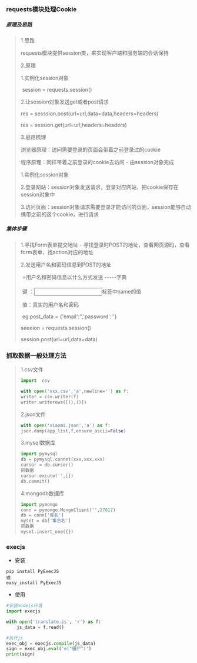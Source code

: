 ### requests模块处理Cookie

##### 原理及思路

> 1.思路
>
> requests模块提供session类，来实现客户端和服务端的会话保持
>
>  
>
> 2.原理
>
> 1.实例化session对象
>
> ​	session = requests.session()
>
> 2.让session对象发送get或者post请求
>
> res = sesssion.post(url=url,data=data,headers=headers)
>
> res = session.get(url=url,headers=headers)
>
>  
>
> 3.思路梳理
>
> 浏览器原理：访问需要登录的页面会带着之前登录过的cookie
>
> 程序原理：同样带着之前登录的cookie去访问 - 由session对象完成
>
> 1.实例化session对象
>
> 2.登录网站：session对象发送请求，登录对应网站，把cookie保存在session对象中
>
> 3.访问页面：session对象请求需要登录才能访问的页面，session能够自动携带之前的这个cookie，进行请求

##### 集体步骤

> 1.寻找Form表单提交地址 - 寻找登录时POST的地址，查看网页源码，查看form表单，找action对应的地址
>
> 2.发送用户名和密码信息到POST的地址
>
> ​	:star:用户名和密码信息以什么方式发送  -----字典
>
> ​	键 ：<input>标签中name的值
>
> ​	值：真实的用户名和密码
>
> ​	eg:post_data = {'email':'','password':''}
>
> seeeion = requests.session()
>
> session.post(url=url,data=data)

### 抓取数据一般处理方法

> 1.csv文件 
>
> ```python
>import  csv
> 
> with open('xxx.csv','a',newline='') as f:
> writer = csv.writer(f)
> writer.writerows([(),()])
>  ```
>  
> 2.json文件
>
> ```python
>with open('xiaomi.json','a') as f:
> json.dump(app_list,f,ensure_ascii=False)
> ```
>  
> 3.mysql数据库
>
> ```python
>import pymysql
> db = pymysql.connet(xxx,xxx,xxx)
> cursor = db.cursor()
> 抓数据
> cursor.excute('',[])
> db.commit()
> ```
> 
> 4.mongodb数据库
>
> ```python
>import pymongo
> conn = pymongo.MongoClient('',27017)
> db = conn['库名']
> myset = db['集合名']
> 抓数据
> myset.insert_one({})
> ```
> 

### execjs

+ 安装

```
pip install PyExecJS
或
easy_install PyExecJS
```

+ 使用

```python
#安装nodejs环境
import execjs

with open('translate.js', 'r') as f:
    js_data = f.read()

#执行js
exec_obj = execjs.compile(js_data)
sign = exec_obj.eval('e("僵尸")')
print(sign)
```



